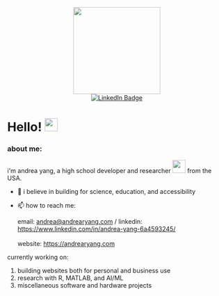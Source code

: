 <div id="header" align="center">
  <img src="https://i.pinimg.com/originals/4d/63/56/4d6356ad9c0e204f0585c3268c6f5c29.gif" width="200"/>
</div>
<div id="badges" align="center">
  <a href="https://www.linkedin.com/in/andrea-yang-6a4593245/">
    <img src="https://img.shields.io/badge/LinkedIn-blue?style=for-the-badge&logo=linkedin&logoColor=white" alt="LinkedIn Badge"/>
  </a>
</div>
<h1>
  Hello!
  <img src="https://media.giphy.com/media/hvRJCLFzcasrR4ia7z/giphy.gif" width="30px"/>
  <div align="center">
</div>

### about me:
i'm andrea yang, a high school developer and researcher <img src="https://i.pinimg.com/originals/6a/16/3e/6a163ebe5227c2216ad440b7dcc2985d.gif" width="30"> from the USA.
- :seedling: i believe in building for science, education, and accessibility
- :mailbox: how to reach me:
  
  email: andrea@andrearyang.com / linkedin: https://www.linkedin.com/in/andrea-yang-6a4593245/ <br></br>
  website: https://andrearyang.com
  
 currently working on:
 1. building websites both for personal and business use
 2. research with R, MATLAB, and AI/ML
 3. miscellaneous software and hardware projects
